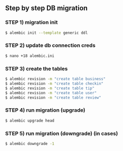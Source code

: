 ## Step by step DB migration 

### STEP 1) migration init 
```bash 
$ alembic init --template generic ddl
```

### STEP 2) update db connection creds
```bash
$ nano +18 alembic.ini
```

### STEP 3) create the tables
```bash
$ alembic revision -m "create table business"
$ alembic revision -m "create table checkin"
$ alembic revision -m "create table tip"
$ alembic revision -m "create table user"
$ alembic revision -m "create table review"
```

### STEP 4) run migration (upgrade)
```bash 
$ alembic upgrade head
```
### STEP 5) run migration (downgrade) (in cases)
```bash
$ alembic downgrade -1
```

